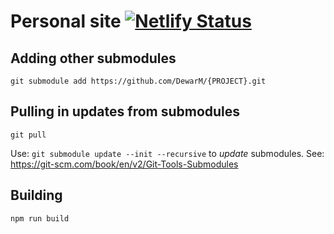 # Personal site [![Netlify Status](https://api.netlify.com/api/v1/badges/38fa504f-d075-4858-80d2-e11234a51b01/deploy-status)](https://app.netlify.com/sites/suspicious-leavitt-91df9f/deploys)


## Adding other submodules

`git submodule add https://github.com/DewarM/{PROJECT}.git`

## Pulling in updates from submodules

`git pull`

Use: `git submodule update --init --recursive` to _update_ submodules. See: https://git-scm.com/book/en/v2/Git-Tools-Submodules

## Building

`npm run build`
